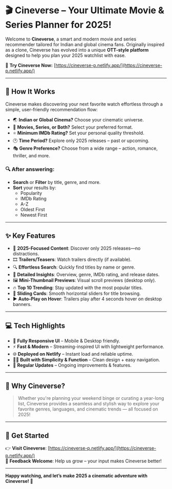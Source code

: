 # 🎬 Cineverse – Your Ultimate Movie & Series Planner for 2025!

Welcome to **Cineverse**, a smart and modern movie and series recommender tailored for Indian and global cinema fans. Originally inspired as a clone, Cineverse has evolved into a unique **OTT-style platform** designed to help you plan your 2025 watchlist with ease.

🔗 **Try Cineverse Now:** [https://cineverse-p.netlify.app/](https://cineverse-p.netlify.app/)

---

## 🧠 How It Works

Cineverse makes discovering your next favorite watch effortless through a simple, user-friendly recommendation flow:

- 🌏 **Indian or Global Cinema?** Choose your cinematic universe.
- 🎥 **Movies, Series, or Both?** Select your preferred format.
- ⭐ **Minimum IMDb Rating?** Set your personal quality threshold.
- 🕐 **Time Period?** Explore only 2025 releases – past or upcoming.
- 🎭 **Genre Preference?** Choose from a wide range – action, romance, thriller, and more.

### 🔍 After answering:
- **Search** or **Filter** by title, genre, and more.
- **Sort** your results by:
  - Popularity
  - IMDb Rating
  - A-Z
  - Oldest First
  - Newest First

---

## ✨ Key Features

- 📅 **2025-Focused Content**: Discover only 2025 releases—no distractions.
- 🎞️ **Trailers/Teasers**: Watch trailers directly (if available).
- 🔍 **Effortless Search**: Quickly find titles by name or genre.
- 📄 **Detailed Insights**: Overview, genre, IMDb rating, and release dates.
- 🖼️ **Mini-Thumbnail Previews**: Visual scroll previews (desktop only).
- 🔥 **Top 10 Trending**: Stay updated with the most popular titles.
- 🎥 **Sliding Cards**: Smooth horizontal sliders for title browsing.
- ▶️ **Auto-Play on Hover**: Trailers play after 4 seconds hover on desktop banners.

---

## 💻 Tech Highlights

- 🎯 **Fully Responsive UI** – Mobile & Desktop friendly.
- ⚡ **Fast & Modern** – Streaming-inspired UI with lightweight performance.
- 🌐 **Deployed on Netlify** – Instant load and reliable uptime.
- 👨‍💻 **Built with Simplicity & Function** – Clean design + easy navigation.
- 🔄 **Regular Updates** – Ongoing improvements & features.
  
---

## 🚀 Why Cineverse?

> Whether you're planning your weekend binge or curating a year-long list, Cineverse provides a seamless and stylish way to explore your favorite genres, languages, and cinematic trends — all focused on 2025!

---

## 🔗 Get Started

👉 **Visit Cineverse**: [https://cineverse-p.netlify.app/](https://cineverse-p.netlify.app/)  
💬 **Feedback Welcome**: Help us grow – your input makes Cineverse better!

---

**Happy watching, and let’s make 2025 a cinematic adventure with Cineverse! 🎥**

